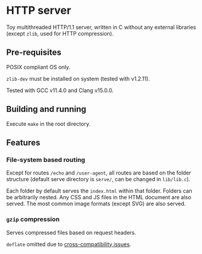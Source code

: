 
# HTTP server

Toy multithreaded HTTP/1.1 server, written in C without any external libraries (except `zlib`, used for HTTP compression).

## Pre-requisites

POSIX compliant OS only.

`zlib-dev` must be installed on system (tested with v1.2.11).

Tested with GCC v11.4.0 and Clang v15.0.0.

## Building and running

Execute `make` in the root directory.

## Features

### File-system based routing

Except for routes `/echo` and `/user-agent`, all routes are based on the folder structure (default serve directory is `serve/`, can be changed in `lib/lib.c`).

Each folder by default serves the `index.html` within that folder. Folders can be arbitrarily nested. Any CSS and JS files in the HTML document are also served. The most common image formats (except SVG) are also served.

### `gzip` compression

Serves compressed files based on request headers.

`deflate` omitted due to [cross-compatibility issues](https://stackoverflow.com/a/9186091).
